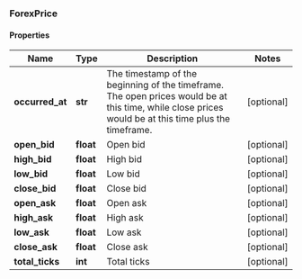 ### ForexPrice

#### Properties
Name | Type | Description | Notes
------------ | ------------- | ------------- | -------------
**occurred_at** | **str** | The timestamp of the beginning of the timeframe. The open prices would be at this time, while close prices would be at this time plus the timeframe. | [optional] 
**open_bid** | **float** | Open bid | [optional] 
**high_bid** | **float** | High bid | [optional] 
**low_bid** | **float** | Low bid | [optional] 
**close_bid** | **float** | Close bid | [optional] 
**open_ask** | **float** | Open ask | [optional] 
**high_ask** | **float** | High ask | [optional] 
**low_ask** | **float** | Low ask | [optional] 
**close_ask** | **float** | Close ask | [optional] 
**total_ticks** | **int** | Total ticks | [optional] 



